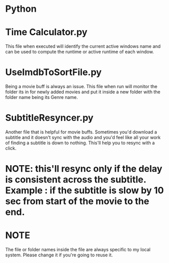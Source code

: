 # Python


# Time Calculator.py

This file when executed will identify the current active windows name and can be used to compute the runtime
or active runtime of each window.

# UseImdbToSortFile.py

Being a movie buff is always an issue. This file when run will monitor the folder its in for newly added movies and put 
it inside a new folder with the folder name being its Genre name.

# SubtitleResyncer.py

Another file that is helpful for movie buffs. Sometimes you'd download a subtitle and it doesn't sync with the audio and you'd feel like all your work of finding a subtitle is down to nothing. This'll help you to resync with a click. 
# NOTE: this'll resync only if the delay is consistent across the subtitle. Example : if the subtitle is slow by 10 sec from start of the movie to the end.

# NOTE

The file or folder names inside the file are always specific to my local system. Please change it if you're going to reuse it.
